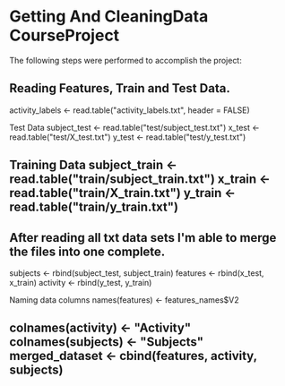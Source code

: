 # Getting And CleaningData CourseProject

The following steps were performed to accomplish the project:

Reading Features, Train and Test Data.
--------------------------------------
activity_labels <- read.table("activity_labels.txt", header = FALSE)

Test Data
subject_test <- read.table("test/subject_test.txt")
x_test <- read.table("test/X_test.txt")
y_test <- read.table("test/y_test.txt")

Training Data
subject_train <- read.table("train/subject_train.txt")
x_train <- read.table("train/X_train.txt")
y_train <- read.table("train/y_train.txt")
--------------------------------------

After reading all txt data sets I'm able to merge the files into one complete.
--------------------------------------
subjects <- rbind(subject_test, subject_train)
features <- rbind(x_test, x_train)
activity <- rbind(y_test, y_train)

Naming data columns
names(features) <- features_names$V2

colnames(activity) <- "Activity"
colnames(subjects) <- "Subjects"
merged_dataset <- cbind(features, activity, subjects)
--------------------------------------

